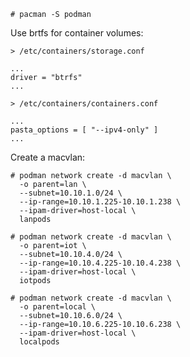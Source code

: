 
`# pacman -S podman`

Use brtfs for container volumes:

`> /etc/containers/storage.conf`
```
...
driver = "btrfs"
...
```

`> /etc/containers/containers.conf`
```
...
pasta_options = [ "--ipv4-only" ]
...
```

Create a macvlan:

```
# podman network create -d macvlan \
  -o parent=lan \
  --subnet=10.10.1.0/24 \
  --ip-range=10.10.1.225-10.10.1.238 \
  --ipam-driver=host-local \
  lanpods
```

```
# podman network create -d macvlan \
  -o parent=iot \
  --subnet=10.10.4.0/24 \
  --ip-range=10.10.4.225-10.10.4.238 \
  --ipam-driver=host-local \
  iotpods
```

```
# podman network create -d macvlan \
  -o parent=local \
  --subnet=10.10.6.0/24 \
  --ip-range=10.10.6.225-10.10.6.238 \
  --ipam-driver=host-local \
  localpods
```
